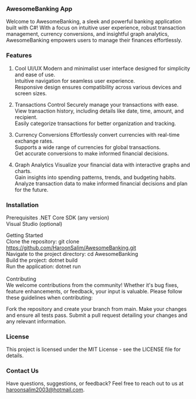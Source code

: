 ### AwesomeBanking App
Welcome to AwesomeBanking, a sleek and powerful banking application built with C#! With a focus on intuitive user experience, robust transaction management, currency conversions, and insightful graph analytics, AwesomeBanking empowers users to manage their finances effortlessly.

### Features

1. Cool UI/UX
Modern and minimalist user interface designed for simplicity and ease of use.<br>
Intuitive navigation for seamless user experience.<br>
Responsive design ensures compatibility across various devices and screen sizes.<br>

2. Transactions Control
Securely manage your transactions with ease.<br>
View transaction history, including details like date, time, amount, and recipient.<br>
Easily categorize transactions for better organization and tracking.<br>

3. Currency Conversions
Effortlessly convert currencies with real-time exchange rates.<br>
Supports a wide range of currencies for global transactions.<br>
Get accurate conversions to make informed financial decisions.<br>

4. Graph Analytics
Visualize your financial data with interactive graphs and charts.<br>
Gain insights into spending patterns, trends, and budgeting habits.<br>
Analyze transaction data to make informed financial decisions and plan for the future.<br>


### Installation

Prerequisites
.NET Core SDK (any version)<br>
Visual Studio (optional)<br>

Getting Started
<br>
Clone the repository: git clone https://github.com/HaroonSalim/AwesomeBanking.git<br>
Navigate to the project directory: cd AwesomeBanking<br>
Build the project: dotnet build<br>
Run the application: dotnet run<br>
<br>
Contributing<br>
We welcome contributions from the community! Whether it's bug fixes, feature enhancements, or feedback, your input is valuable. Please follow these guidelines when contributing:

Fork the repository and create your branch from main.
Make your changes and ensure all tests pass.
Submit a pull request detailing your changes and any relevant information.

### License
This project is licensed under the MIT License - see the LICENSE file for details.

### Contact Us
Have questions, suggestions, or feedback? Feel free to reach out to us at haroonsalim2003@hotmail.com.
